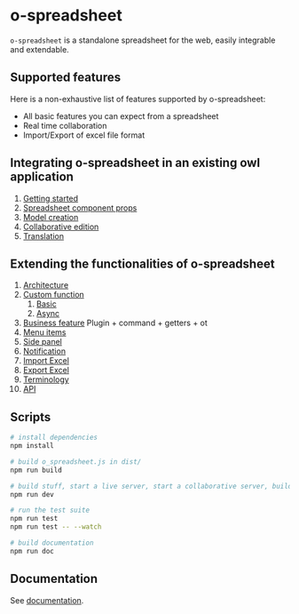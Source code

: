 # o-spreadsheet

`o-spreadsheet` is a standalone spreadsheet for the web, easily integrable and extendable.

## Supported features

Here is a non-exhaustive list of features supported by o-spreadsheet:

- All basic features you can expect from a spreadsheet
- Real time collaboration
- Import/Export of excel file format

## Integrating o-spreadsheet in an existing owl application

1. [Getting started](doc/integrating/integration.md#getting-started)
2. [Spreadsheet component props](doc/integrating/integration.md#spreadsheet-component-props)
3. [Model creation](doc/integrating/integration.md#model-creation)
4. [Collaborative edition](doc/integrating/integration.md#collaborative-edition)
5. [Translation](doc/integrating/integration.md#translation)
<!--
Utiliser
    - Utiliser dans autre chose que owl
    - (Typescript ?) -> to test later -->

## Extending the functionalities of o-spreadsheet

1. [Architecture](doc/extending/architecture.md)
2. [Custom function](doc/add_function.md)
   1. [Basic]()
   2. [Async]()
3. [Business feature](doc/extending/business_feature.md)
   Plugin + command + getters + ot
4. [Menu items]()
5. [Side panel]()
6. [Notification]()
7. [Import Excel]()
8. [Export Excel](doc/extending/xlsx/xlsx_import.md)
9. [Terminology](o-spreadsheet_terminology.png)
10. [API](tsdoc/README.md)

## Scripts

```bash
# install dependencies
npm install

# build o_spreadsheet.js in dist/
npm run build

# build stuff, start a live server, start a collaborative server, build with --watch
npm run dev

# run the test suite
npm run test
npm run test -- --watch

# build documentation
npm run doc
```

## Documentation

See [documentation](doc/readme.md).
